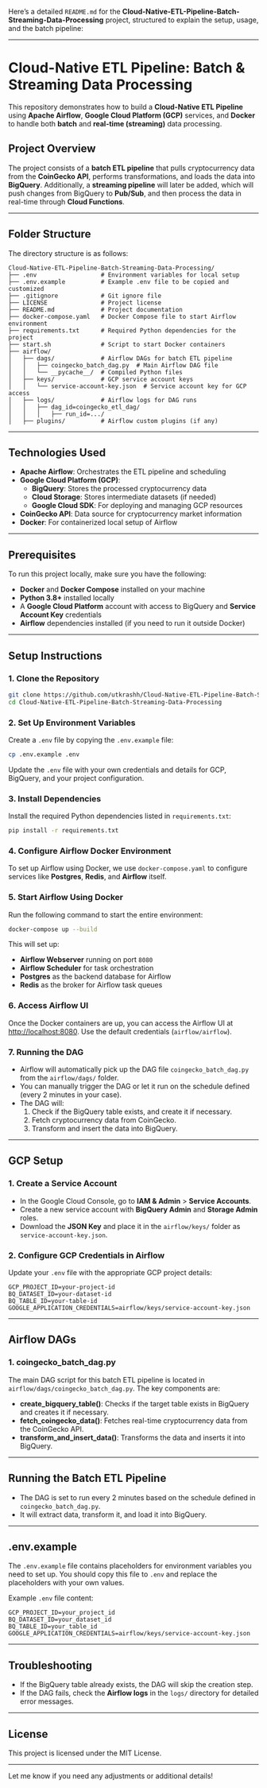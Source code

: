 Here’s a detailed `README.md` for the **Cloud-Native-ETL-Pipeline-Batch-Streaming-Data-Processing** project, structured to explain the setup, usage, and the batch pipeline:

---

# Cloud-Native ETL Pipeline: Batch & Streaming Data Processing

This repository demonstrates how to build a **Cloud-Native ETL Pipeline** using **Apache Airflow**, **Google Cloud Platform (GCP)** services, and **Docker** to handle both **batch** and **real-time (streaming)** data processing.

## Project Overview

The project consists of a **batch ETL pipeline** that pulls cryptocurrency data from the **CoinGecko API**, performs transformations, and loads the data into **BigQuery**. Additionally, a **streaming pipeline** will later be added, which will push changes from BigQuery to **Pub/Sub**, and then process the data in real-time through **Cloud Functions**.

---

## Folder Structure

The directory structure is as follows:

```
Cloud-Native-ETL-Pipeline-Batch-Streaming-Data-Processing/
├── .env                  # Environment variables for local setup
├── .env.example          # Example .env file to be copied and customized
├── .gitignore            # Git ignore file
├── LICENSE               # Project license
├── README.md             # Project documentation
├── docker-compose.yaml   # Docker Compose file to start Airflow environment
├── requirements.txt      # Required Python dependencies for the project
├── start.sh              # Script to start Docker containers
├── airflow/              
│   ├── dags/             # Airflow DAGs for batch ETL pipeline
│   │   ├── coingecko_batch_dag.py  # Main Airflow DAG file
│   │   └── __pycache__/  # Compiled Python files
│   ├── keys/             # GCP service account keys
│   │   └── service-account-key.json  # Service account key for GCP access
│   ├── logs/             # Airflow logs for DAG runs
│   │   ├── dag_id=coingecko_etl_dag/
│   │   │   ├── run_id=.../
│   ├── plugins/          # Airflow custom plugins (if any)
```

---

## Technologies Used

- **Apache Airflow**: Orchestrates the ETL pipeline and scheduling
- **Google Cloud Platform (GCP)**:
  - **BigQuery**: Stores the processed cryptocurrency data
  - **Cloud Storage**: Stores intermediate datasets (if needed)
  - **Google Cloud SDK**: For deploying and managing GCP resources
- **CoinGecko API**: Data source for cryptocurrency market information
- **Docker**: For containerized local setup of Airflow

---

## Prerequisites

To run this project locally, make sure you have the following:

- **Docker** and **Docker Compose** installed on your machine
- **Python 3.8+** installed locally
- A **Google Cloud Platform** account with access to BigQuery and **Service Account Key** credentials
- **Airflow** dependencies installed (if you need to run it outside Docker)

---

## Setup Instructions

### 1. Clone the Repository

```bash
git clone https://github.com/utkrashh/Cloud-Native-ETL-Pipeline-Batch-Streaming-Data-Processing.git
cd Cloud-Native-ETL-Pipeline-Batch-Streaming-Data-Processing
```

### 2. Set Up Environment Variables

Create a `.env` file by copying the `.env.example` file:

```bash
cp .env.example .env
```

Update the `.env` file with your own credentials and details for GCP, BigQuery, and your project configuration.

### 3. Install Dependencies

Install the required Python dependencies listed in `requirements.txt`:

```bash
pip install -r requirements.txt
```

### 4. Configure Airflow Docker Environment

To set up Airflow using Docker, we use `docker-compose.yaml` to configure services like **Postgres**, **Redis**, and **Airflow** itself.

### 5. Start Airflow Using Docker

Run the following command to start the entire environment:

```bash
docker-compose up --build
```

This will set up:
- **Airflow Webserver** running on port `8080`
- **Airflow Scheduler** for task orchestration
- **Postgres** as the backend database for Airflow
- **Redis** as the broker for Airflow task queues

### 6. Access Airflow UI

Once the Docker containers are up, you can access the Airflow UI at [http://localhost:8080](http://localhost:8080). Use the default credentials (`airflow/airflow`).

### 7. Running the DAG

- Airflow will automatically pick up the DAG file `coingecko_batch_dag.py` from the `airflow/dags/` folder.
- You can manually trigger the DAG or let it run on the schedule defined (every 2 minutes in your case).
- The DAG will:
  1. Check if the BigQuery table exists, and create it if necessary.
  2. Fetch cryptocurrency data from CoinGecko.
  3. Transform and insert the data into BigQuery.

---

## GCP Setup

### 1. Create a Service Account

- In the Google Cloud Console, go to **IAM & Admin** > **Service Accounts**.
- Create a new service account with **BigQuery Admin** and **Storage Admin** roles.
- Download the **JSON Key** and place it in the `airflow/keys/` folder as `service-account-key.json`.

### 2. Configure GCP Credentials in Airflow

Update your `.env` file with the appropriate GCP project details:

```
GCP_PROJECT_ID=your-project-id
BQ_DATASET_ID=your-dataset-id
BQ_TABLE_ID=your-table-id
GOOGLE_APPLICATION_CREDENTIALS=airflow/keys/service-account-key.json
```

---

## Airflow DAGs

### 1. **coingecko_batch_dag.py**

The main DAG script for this batch ETL pipeline is located in `airflow/dags/coingecko_batch_dag.py`. The key components are:

- **create_bigquery_table()**: Checks if the target table exists in BigQuery and creates it if necessary.
- **fetch_coingecko_data()**: Fetches real-time cryptocurrency data from the CoinGecko API.
- **transform_and_insert_data()**: Transforms the data and inserts it into BigQuery.

---

## Running the Batch ETL Pipeline

- The DAG is set to run every 2 minutes based on the schedule defined in `coingecko_batch_dag.py`.
- It will extract data, transform it, and load it into BigQuery.

---

## .env.example

The `.env.example` file contains placeholders for environment variables you need to set up. You should copy this file to `.env` and replace the placeholders with your own values.

Example `.env` file content:

```plaintext
GCP_PROJECT_ID=your_project_id
BQ_DATASET_ID=your_dataset_id
BQ_TABLE_ID=your_table_id
GOOGLE_APPLICATION_CREDENTIALS=airflow/keys/service-account-key.json
```

---

## Troubleshooting

- If the BigQuery table already exists, the DAG will skip the creation step.
- If the DAG fails, check the **Airflow logs** in the `logs/` directory for detailed error messages.

---

## License

This project is licensed under the MIT License.

---

Let me know if you need any adjustments or additional details!